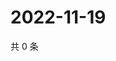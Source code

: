 # 2022-11-19

共 0 条

<!-- BEGIN WEIBO -->
<!-- 最后更新时间 Sat Nov 19 2022 23:15:25 GMT+0800 (China Standard Time) -->

<!-- END WEIBO -->
